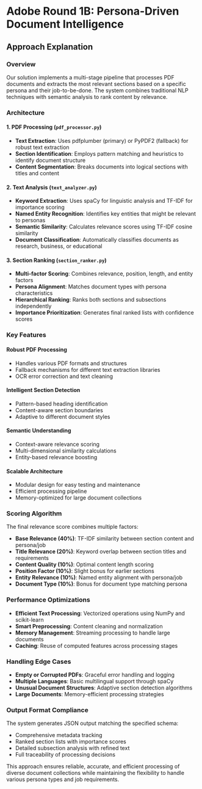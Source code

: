 # Adobe Round 1B: Persona-Driven Document Intelligence
## Approach Explanation

### Overview
Our solution implements a multi-stage pipeline that processes PDF documents and extracts the most relevant sections based on a specific persona and their job-to-be-done. The system combines traditional NLP techniques with semantic analysis to rank content by relevance.

### Architecture

#### 1. PDF Processing (`pdf_processor.py`)
- **Text Extraction**: Uses pdfplumber (primary) or PyPDF2 (fallback) for robust text extraction
- **Section Identification**: Employs pattern matching and heuristics to identify document structure
- **Content Segmentation**: Breaks documents into logical sections with titles and content

#### 2. Text Analysis (`text_analyzer.py`)
- **Keyword Extraction**: Uses spaCy for linguistic analysis and TF-IDF for importance scoring
- **Named Entity Recognition**: Identifies key entities that might be relevant to personas
- **Semantic Similarity**: Calculates relevance scores using TF-IDF cosine similarity
- **Document Classification**: Automatically classifies documents as research, business, or educational

#### 3. Section Ranking (`section_ranker.py`)
- **Multi-factor Scoring**: Combines relevance, position, length, and entity factors
- **Persona Alignment**: Matches document types with persona characteristics
- **Hierarchical Ranking**: Ranks both sections and subsections independently
- **Importance Prioritization**: Generates final ranked lists with confidence scores

### Key Features

#### Robust PDF Processing
- Handles various PDF formats and structures
- Fallback mechanisms for different text extraction libraries
- OCR error correction and text cleaning

#### Intelligent Section Detection
- Pattern-based heading identification
- Content-aware section boundaries
- Adaptive to different document styles

#### Semantic Understanding
- Context-aware relevance scoring
- Multi-dimensional similarity calculations
- Entity-based relevance boosting

#### Scalable Architecture
- Modular design for easy testing and maintenance
- Efficient processing pipeline
- Memory-optimized for large document collections

### Scoring Algorithm

The final relevance score combines multiple factors:
- **Base Relevance (40%)**: TF-IDF similarity between section content and persona/job
- **Title Relevance (20%)**: Keyword overlap between section titles and requirements
- **Content Quality (10%)**: Optimal content length scoring
- **Position Factor (10%)**: Slight bonus for earlier sections
- **Entity Relevance (10%)**: Named entity alignment with persona/job
- **Document Type (10%)**: Bonus for document type matching persona

### Performance Optimizations

- **Efficient Text Processing**: Vectorized operations using NumPy and scikit-learn
- **Smart Preprocessing**: Content cleaning and normalization
- **Memory Management**: Streaming processing to handle large documents
- **Caching**: Reuse of computed features across processing stages

### Handling Edge Cases

- **Empty or Corrupted PDFs**: Graceful error handling and logging
- **Multiple Languages**: Basic multilingual support through spaCy
- **Unusual Document Structures**: Adaptive section detection algorithms
- **Large Documents**: Memory-efficient processing strategies

### Output Format Compliance

The system generates JSON output matching the specified schema:
- Comprehensive metadata tracking
- Ranked section lists with importance scores
- Detailed subsection analysis with refined text
- Full traceability of processing decisions

This approach ensures reliable, accurate, and efficient processing of diverse document collections while maintaining the flexibility to handle various persona types and job requirements.
